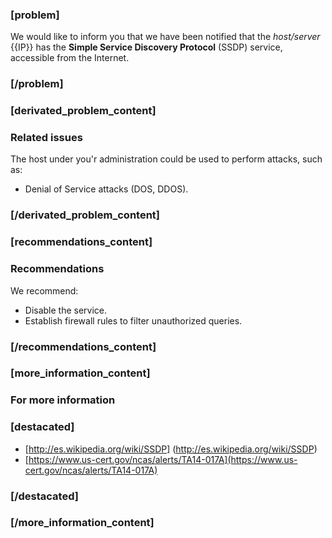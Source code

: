 ### [problem]

We would like to inform you that we have been notified that the *host/server* {{IP}} has the **Simple Service Discovery Protocol** (SSDP) service, accessible from the Internet.
### [/problem]

### [derivated_problem_content]
### Related issues
The host under you'r administration could be used to perform attacks, such as:
* Denial of Service attacks (DOS, DDOS).
### [/derivated_problem_content]


### [recommendations_content]
### Recommendations
We recommend:

* Disable the service.
* Establish firewall rules to filter unauthorized queries.
### [/recommendations_content]

### [more_information_content]
### For more information
### [destacated]
* [http://es.wikipedia.org/wiki/SSDP] (http://es.wikipedia.org/wiki/SSDP)
* [https://www.us-cert.gov/ncas/alerts/TA14-017A](https://www.us-cert.gov/ncas/alerts/TA14-017A)
### [/destacated]
### [/more_information_content]
